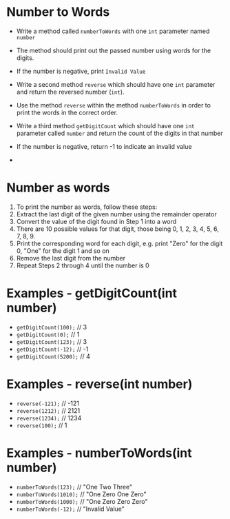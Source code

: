 # Number to Words
* Write a method called `numberToWords` with one `int` parameter named `number`
* The method should print out the passed number using words for the digits.
* If the number is negative, print `Invalid Value`
  
* Write a second method `reverse` which should have one `int` parameter and return the reversed number (`int`).
* Use the method `reverse` within the method `numberToWords` in order to print the words in the correct order.

* Write a third method `getDigitCount` which should have one `int` parameter called `number` and return the count of the digits in that number
* If the number is negative, return -1 to indicate an invalid value
* 
  
# Number as words
1. To print the number as words, follow these steps:
2. Extract the last digit of the given number using the remainder operator
3. Convert the value of the digit found in Step 1 into a word
4. There are 10 possible values for that digit, those being 0, 1, 2, 3, 4, 5, 6, 7, 8, 9.
5. Print the corresponding word for each digit, e.g. print "Zero" for the digit 0, "One" for the digit 1 and so on
6. Remove the last digit from the number
7. Repeat Steps 2 through 4 until the number is 0

# Examples - getDigitCount(int number)
* `getDigitCount(100);` // 3
* `getDigitCount(0);` // 1
* `getDigitCount(123);` // 3
* `getDigitCount(-12);` // -1
* `getDigitCount(5200);` // 4

# Examples - reverse(int number)
* `reverse(-121);` // -121
* `reverse(1212);` // 2121
* `reverse(1234);` // 1234
* `reverse(100);` // 1

# Examples - numberToWords(int number)
* `numberToWords(123);` // "One Two Three"
* `numberToWords(1010);` // "One Zero One Zero"
* `numberToWords(1000);` // "One Zero Zero Zero"
* `numberToWords(-12);` // "Invalid Value"



